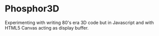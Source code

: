 # Phosphor3D
Experimenting with writing 80's era 3D code but in Javascript and with HTML5 Canvas acting as display buffer.
